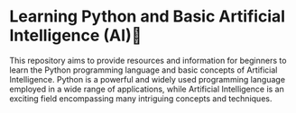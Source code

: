 # Learning Python and Basic Artificial Intelligence (AI)🤖
This repository aims to provide resources and information for beginners to learn the Python programming language and basic concepts of Artificial Intelligence. Python is a powerful and widely used programming language employed in a wide range of applications, while Artificial Intelligence is an exciting field encompassing many intriguing concepts and techniques.
